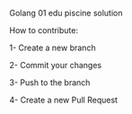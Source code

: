 Golang 01 edu piscine solution


How to contribute:

1- Create a new branch

2- Commit your changes

3- Push to the branch

4- Create a new Pull Request
